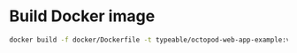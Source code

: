 # Build Docker image

```bash
docker build -f docker/Dockerfile -t typeable/octopod-web-app-example:v2 .
```
